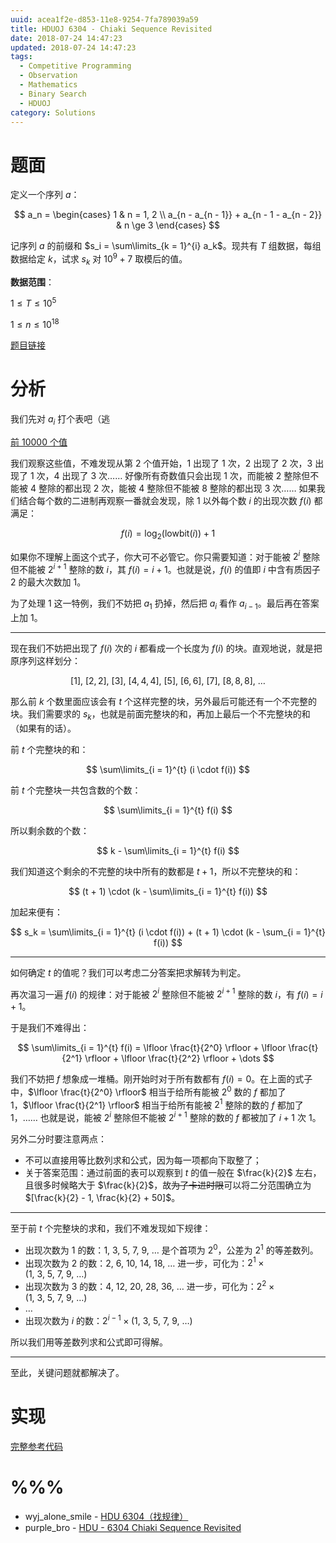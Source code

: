 ```yaml
---
uuid: acea1f2e-d853-11e8-9254-7fa789039a59
title: HDUOJ 6304 - Chiaki Sequence Revisited
date: 2018-07-24 14:47:23
updated: 2018-07-24 14:47:23
tags: 
  - Competitive Programming
  - Observation
  - Mathematics
  - Binary Search
  - HDUOJ
category: Solutions
---
```


# 题面

定义一个序列 $a$：

$$
a_n =
\begin{cases}
1 & n = 1, 2 \\
a_{n - a_{n - 1}} + a_{n - 1 - a_{n - 2}} & n \ge 3
\end{cases}
$$

记序列 $a$ 的前缀和 $s_i = \sum\limits_{k = 1}^{i} a_k$。现共有 $T$ 组数据，每组数据给定 $k$，试求 $s_k$ 对 $10^9 + 7$ 取模后的值。

**数据范围**：

$1 \le T \le 10^5$

$1 \le n \le 10^{18}$

[题目链接](http://acm.hdu.edu.cn/showproblem.php?pid=6304)

# 分析

我们先对 $a_i$ 打个表吧（逃

[前 10000 个值](https://pastebin.com/LDBBb26K)

我们观察这些值，不难发现从第 $2$ 个值开始，$1$ 出现了 $1$ 次，$2$ 出现了 $2$ 次，$3$ 出现了 $1$ 次，$4$ 出现了 $3$ 次…… 好像所有奇数值只会出现 $1$ 次，而能被 $2$ 整除但不能被 $4$ 整除的都出现 $2$ 次，能被 $4$ 整除但不能被 $8$ 整除的都出现 $3$ 次…… 如果我们结合每个数的二进制再观察一番就会发现，除 $1$ 以外每个数 $i$ 的出现次数 $f(i)$ 都满足：

$$
f(i) = \log_{2}({\text{lowbit}(i))} + 1
$$

如果你不理解上面这个式子，你大可不必管它。你只需要知道：对于能被 $2^i$ 整除但不能被 $2^{i + 1}$ 整除的数 $i$，其 $f(i) = i + 1$。也就是说，$f(i)$ 的值即 $i$ 中含有质因子 $2$ 的最大次数加 $1$。

为了处理 $1$ 这一特例，我们不妨把 $a_1$ 扔掉，然后把 $a_i$ 看作 $a_{i - 1}$。最后再在答案上加 $1$。

---

现在我们不妨把出现了 $f(i)$ 次的 $i$ 都看成一个长度为 $f(i)$ 的块。直观地说，就是把原序列这样划分：

$$
[1],\  [2, 2], \  [3], \ [4, 4, 4], \ [5], \ [6,6], \ [7], \ [8, 8, 8], \ \dots
$$

那么前 $k$ 个数里面应该会有 $t$ 个这样完整的块，另外最后可能还有一个不完整的块。我们需要求的 $s_k$，也就是前面完整块的和，再加上最后一个不完整块的和（如果有的话）。

前 $t$ 个完整块的和：

$$
\sum\limits_{i = 1}^{t} (i \cdot f(i))
$$

前 $t$ 个完整块一共包含数的个数：

$$
\sum\limits_{i = 1}^{t} f(i)
$$

所以剩余数的个数：

$$
k - \sum\limits_{i = 1}^{t} f(i)
$$

我们知道这个剩余的不完整的块中所有的数都是 $t + 1$，所以不完整块的和：

$$
(t + 1) \cdot (k - \sum\limits_{i = 1}^{t} f(i))
$$

加起来便有：

$$
s_k = \sum\limits_{i = 1}^{t} (i \cdot f(i)) + (t + 1) \cdot (k - \sum_{i = 1}^{t} f(i))
$$

---

如何确定 $t$ 的值呢？我们可以考虑二分答案把求解转为判定。

再次温习一遍 $f(i)$ 的规律：对于能被 $2^i$ 整除但不能被 $2^{i + 1}$ 整除的数 $i$，有 $f(i) = i + 1$。

于是我们不难得出：

$$
\sum\limits_{i = 1}^{t} f(i) = \lfloor \frac{t}{2^0} \rfloor + \lfloor \frac{t}{2^1} \rfloor + \lfloor \frac{t}{2^2} \rfloor + \dots
$$

我们不妨把 $f$ 想象成一堆桶。刚开始时对于所有数都有 $f(i) = 0$。在上面的式子中，$\lfloor \frac{t}{2^0} \rfloor$ 相当于给所有能被 $2^0$ 数的 $f$ 都加了 $1$，$\lfloor \frac{t}{2^1} \rfloor$ 相当于给所有能被 $2^1$ 整除的数的 $f$ 都加了 $1$，…… 也就是说，能被 $2^i$ 整除但不能被 $2^{i + 1}$ 整除的数的 $f$ 都被加了 $i + 1$ 次 $1$。

另外二分时要注意两点：

- 不可以直接用等比数列求和公式，因为每一项都向下取整了；
- 关于答案范围：通过前面的表可以观察到 $t$ 的值一般在 $\frac{k}{2}$ 左右，且很多时候略大于 $\frac{k}{2}$，故~~为了卡进时限~~可以将二分范围确立为 $[\frac{k}{2} - 1, \frac{k}{2} + 50]$。

---

至于前 $t$ 个完整块的求和，我们不难发现如下规律：

- 出现次数为 $1$ 的数：$1, \ 3, \ 5, \ 7, \ 9, \ \dots$ 是个首项为 $2^0$，公差为 $2^1$ 的等差数列。
- 出现次数为 $2$ 的数：$2, \ 6, \ 10, \ 14, \ 18, \ \dots$ 进一步，可化为：$2^1 \times (1, \ 3, \ 5, \ 7, \ 9, \ \dots)$
- 出现次数为 $3$ 的数：$4, \ 12, \ 20, \ 28, \ 36, \ \dots$ 进一步，可化为：$2^2 \times (1, \ 3, \ 5, \ 7, \ 9, \ \dots)$
- $\dots$
- 出现次数为 $i$ 的数：$2^{i - 1} \times (1, \ 3, \ 5, \ 7, \ 9, \ \dots)$

所以我们用等差数列求和公式即可得解。

---

至此，关键问题就都解决了。

# 实现

[完整参考代码](https://github.com/codgician/Competitive-Programming/blob/master/HDUOJ/6304/observation_math.cpp)

# %%%

- wyj_alone_smile - [HDU 6304（找规律）](https://blog.csdn.net/wyj_alone_smile/article/details/81177111)
- purple_bro - [HDU - 6304 Chiaki Sequence Revisited](https://blog.csdn.net/purple_bro/article/details/81177315)